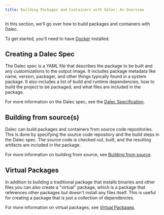 ```yaml
---
title: Building Packages and Containers with Dalec: An Overview
---
```


In this section, we'll go over how to build packages and containers with Dalec.

To get started, you'll need to have [Docker](https://docs.docker.com/engine/install/) installed.

## Creating a Dalec Spec

The Dalec spec is a YAML file that describes the package to be built and any customizations to the output image. It includes package metadata like name, version, packager, and other things typically found in a system package. It also includes a list of build and runtime dependencies, how to build the project to be packaged, and what files are included in the package.

For more information on the Dalec spec, see the [Dalec Specification](spec.md).

## Building from source(s)

Dalec can build packages and containers from source code repositories. This is done by specifying the source code repository and the build steps in the Dalec spec. The source code is checked out, built, and the resulting artifacts are included in the package.

For more information on building from source, see [Building from source](build-source.md).

## Virtual Packages

In addition to building a traditional package that installs binaries and other files you can also create a "virtual" package, which is a package that references other packages but doesn't install any files itself. This is useful for creating a package that is just a collection of dependencies.

For more information on virtual packages, see [Virtual Packages](virtual-packages.md).

